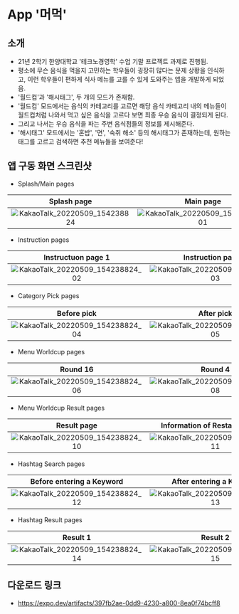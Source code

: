 # App '머먹'
## 소개
- 21년 2학기 한양대학교 '테크노경영학' 수업 기말 프로젝트 과제로 진행됨.
- 평소에 무슨 음식을 먹을지 고민하는 학우들이 굉장히 많다는 문제 상황을 인식하고, 이런 학우들이 편하게 식사 메뉴를 고를 수 있게 도와주는 앱을 개발하게 되었음.
- '월드컵'과 '해시태그', 두 개의 모드가 존재함.
- '월드컵' 모드에서는 음식의 카테고리를 고르면 해당 음식 카테고리 내의 메뉴들이 월드컵처럼 나와서 먹고 싶은 음식을 고르다 보면 최종 우승 음식이 결정되게 된다. 
- 그리고 나서는 우승 음식을 파는 주변 음식점들의 정보를 제시해준다.
- '해시태그' 모드에서는 '혼밥', '면', '숙취 해소' 등의 해시태그가 존재하는데, 원하는 태그를 고르고 검색하면 추천 메뉴들을 보여준다!

## 앱 구동 화면 스크린샷
- Splash/Main pages

Splash page | Main page
:-------------------------:|:-------------------------:
![KakaoTalk_20220509_154238824](https://user-images.githubusercontent.com/49526312/167355651-7c894527-cd21-48e9-a649-156af212be28.jpg) | ![KakaoTalk_20220509_154238824_01](https://user-images.githubusercontent.com/49526312/167355909-f5ebae47-535f-455c-b929-8561607676c7.jpg)

- Instruction pages

Instructuon page 1 | Instruction page 2
:-------------------------:|:-------------------------:
![KakaoTalk_20220509_154238824_02](https://user-images.githubusercontent.com/49526312/167356205-f26064ec-252d-4c57-be80-5ce5a02ed756.jpg) | ![KakaoTalk_20220509_154238824_03](https://user-images.githubusercontent.com/49526312/167356210-d237a1f0-a063-47d2-a9c3-88d9a8ba2c6b.jpg)

- Category Pick pages

Before pick | After pick
:-------------------------:|:-------------------------:
![KakaoTalk_20220509_154238824_04](https://user-images.githubusercontent.com/49526312/167356579-b34d97dc-272a-4b51-ae6a-fc592a02f637.jpg) | ![KakaoTalk_20220509_154238824_05](https://user-images.githubusercontent.com/49526312/167356568-3e7de11f-ba4c-4c09-b74c-877868bcb8a0.jpg)

- Menu Worldcup pages

Round 16 | Round 4
:-------------------------:|:-------------------------:
![KakaoTalk_20220509_154238824_06](https://user-images.githubusercontent.com/49526312/167360762-8a9c2bcb-c500-4229-8d4a-0d3573f2a37e.jpg) | ![KakaoTalk_20220509_154238824_08](https://user-images.githubusercontent.com/49526312/167360775-4aa459e8-8ba4-4043-95ad-90ec13de7367.jpg)

- Menu Worldcup Result pages

Result page | Information of Restaurant page
:-------------------------:|:-------------------------:
![KakaoTalk_20220509_154238824_10](https://user-images.githubusercontent.com/49526312/167360957-7095d348-0889-4e21-b34f-3906e75baa92.jpg) | ![KakaoTalk_20220509_154238824_11](https://user-images.githubusercontent.com/49526312/167360966-7e2fcd97-6026-4e03-9aaf-da19bc2fc9ba.jpg)

- Hashtag Search pages

Before entering a Keyword | After entering a Keyword
:-------------------------:|:-------------------------:
![KakaoTalk_20220509_154238824_12](https://user-images.githubusercontent.com/49526312/167361289-ba43aaad-99fa-4cfc-9cf0-431b7b6daff1.jpg) | ![KakaoTalk_20220509_154238824_13](https://user-images.githubusercontent.com/49526312/167361295-dd5c3326-ad09-42d9-af58-eaf779287093.jpg)

- Hashtag Result pages

Result 1 | Result 2
:-------------------------:|:-------------------------:
![KakaoTalk_20220509_154238824_14](https://user-images.githubusercontent.com/49526312/167361650-276f5b6b-21a2-483e-9ed4-6fba8735752c.jpg) | ![KakaoTalk_20220509_154238824_15](https://user-images.githubusercontent.com/49526312/167361644-0d5d8a25-b0d5-4bec-ae21-d6961e3812ce.jpg)

## 다운로드 링크
- https://expo.dev/artifacts/397fb2ae-0dd9-4230-a800-8ea0f74bcff8
